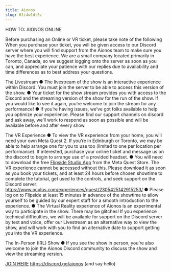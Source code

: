 ```yaml
---
title: Aionos
slug: 61i4w1dt5z
---
```

<span class="bolded">HOW TO: AIONOS ONLINE</span> 

Before purchasing an Online or VR ticket, please take note of the following
When you purchase your ticket, you will be given access to our Discord server where you will find support from the Aionos team to make sure you have the best experience. We are a small company located primarily in Toronto, Canada, so we suggest logging onto the server as soon as you can, and appreciate your patience with our replies due to availability and time differences as to best address your questions.

<span class="bolded">The Livestream</span> 
●	The livestream of the show is an interactive experience within Discord. You must join the server to be able to access this version of the show. 
●	Your ticket for the show stream provides you with access to the Discord and the streaming version of the show for the run of the show. If you would like to see it again, you’re welcome to join the stream for any performance!
●	If you’re having issues, we’ve got folks available to help you optimize your experience. Please find our support channels on discord and ask away, we’ll work to respond as soon as possible and will be available before and after every show. 

<span class="bolded">The VR Experience</span>
●	To view the VR experience from your home, you will need your own Meta Quest 2. If you’re in Edinburgh or Toronto, we may be able to help arrange one for you to use too (limited to one per location per performance). If interested, purchase your online ticket and message us on the discord to begin to arrange use of a provided headset. 
●	You will need to download the free <a href="https://www.oculus.com/experiences/quest/2305425142915253/">Flipside Studio App</a> from the Meta Quest Store. The VR experience cannot be accessed without this. Please download it as soon as you book your tickets, and at least 24 hours before chosen showtime to complete the tutorial, get used to the controls, and seek support on the Discord server: <a href="https://www.oculus.com/experiences/quest/2305425142915253/">https://www.oculus.com/experiences/quest/2305425142915253/</a>
●	Please log on to Flipside at least 15 minutes in advance of the showtime to allow yourself to be guided by our expert staff for a smooth introduction to the experience. 
●	The Virtual Reality experience of Aionos is an experimental way to participate in the show. There may be glitches! If you experience technical difficulties, we will be available for support on the Discord server by text and voice, offer our Livestream as an alternative way to view the show, and will work with you to find an alternative date to support getting you into the VR experience. 

<span class="bolded">The In-Person (IRL) Show</span>
●	If you see the show in person, you’re also welcome to join the Aionos Discord community to discuss the show and view the streaming version. 

<a href="https://discord.gg/aionos">JOIN HERE</a>
<a href="https://discord.gg/aionos">https://discord.gg/aionos</a>
(and say hello)
